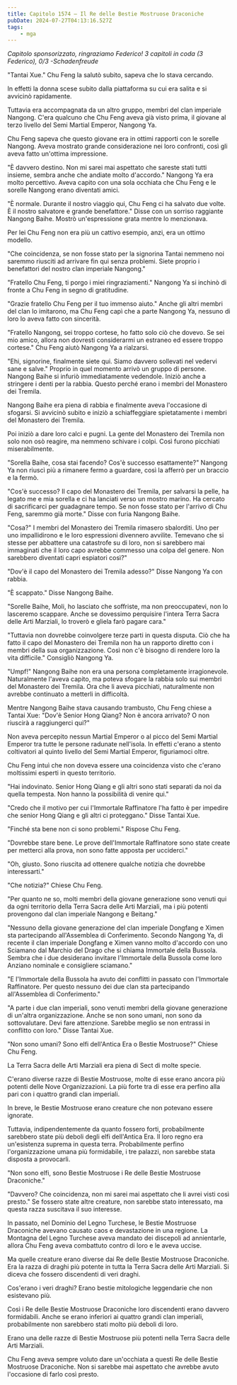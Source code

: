 ```yaml
---
title: Capitolo 1574 – Il Re delle Bestie Mostruose Draconiche
pubDate: 2024-07-27T04:13:16.527Z
tags:
    - mga
---
```



<em>Capitolo sponsorizzato, ringraziamo Federico!
3 capitoli in coda (3 Federico), 0/3
-Schadenfreude</em>


"Tantai Xue." Chu Feng la salutò subito, sapeva che lo stava cercando.


In effetti la donna scese subito dalla piattaforma su cui era salita e si avvicinò rapidamente.


Tuttavia era accompagnata da un altro gruppo, membri del clan imperiale Nangong. C'era qualcuno che Chu Feng aveva già visto prima, il giovane al terzo livello del Semi Martial Emperor, Nangong Ya.


Chu Feng sapeva che questo giovane era in ottimi rapporti con le sorelle Nangong. Aveva mostrato grande considerazione nei loro confronti, così gli aveva fatto un'ottima impressione.


"È davvero destino. Non mi sarei mai aspettato che sareste stati tutti insieme, sembra anche che andiate molto d'accordo." Nangong Ya era molto percettivo. Aveva capito con una sola occhiata che Chu Feng e le sorelle Nangong erano diventati amici.


"È normale. Durante il nostro viaggio qui, Chu Feng ci ha salvato due volte. È il nostro salvatore e grande benefattore." Disse con un sorriso raggiante Nangong Baihe. Mostrò un'espressione grata mentre lo menzionava.


Per lei Chu Feng non era più un cattivo esempio, anzi, era un ottimo modello.


"Che coincidenza, se non fosse stato per la signorina Tantai nemmeno noi saremmo riusciti ad arrivare fin qui senza problemi. Siete proprio i benefattori del nostro clan imperiale Nangong."


"Fratello Chu Feng, ti porgo i miei ringraziamenti." Nangong Ya si inchinò di fronte a Chu Feng in segno di gratitudine.


"Grazie fratello Chu Feng per il tuo immenso aiuto." Anche gli altri membri del clan lo imitarono, ma Chu Feng capì che a parte Nangong Ya, nessuno di loro lo aveva fatto con sincerità.


"Fratello Nangong, sei troppo cortese, ho fatto solo ciò che dovevo. Se sei mio amico, allora non dovresti considerarmi un estraneo ed essere troppo cortese." Chu Feng aiutò Nangong Ya a rialzarsi.


"Ehi, signorine, finalmente siete qui. Siamo davvero sollevati nel vedervi sane e salve." Proprio in quel momento arrivò un gruppo di persone. Nangong Baihe si infuriò immediatamente vedendole. Iniziò anche a stringere i denti per la rabbia. Questo perché erano i membri del Monastero dei Tremila.


Nangong Baihe era piena di rabbia e finalmente aveva l'occasione di sfogarsi. Si avvicinò subito e iniziò a schiaffeggiare spietatamente i membri del Monastero dei Tremila.


Poi iniziò a dare loro calci e pugni. La gente del Monastero dei Tremila non solo non osò reagire, ma nemmeno schivare i colpi. Così furono picchiati miserabilmente.


"Sorella Baihe, cosa stai facendo? Cos'è successo esattamente?" Nangong Ya non riuscì più a rimanere fermo a guardare, così la afferrò per un braccio e la fermò.


"Cos'è successo? Il capo del Monastero dei Tremila, per salvarsi la pelle, ha legato me e mia sorella e ci ha lanciati verso un mostro marino. Ha cercato di sacrificarci per guadagnare tempo. Se non fosse stato per l'arrivo di Chu Feng, saremmo già morte." Disse con furia Nangong Baihe.


"Cosa?" I membri del Monastero dei Tremila rimasero sbalorditi. Uno per uno impallidirono e le loro espressioni divennero avvilite. Temevano che si stesse per abbattere una catastrofe su di loro, non si sarebbero mai immaginati che il loro capo avrebbe commesso una colpa del genere. Non sarebbero diventati capri espiatori così?"


"Dov'è il capo del Monastero dei Tremila adesso?" Disse Nangong Ya con rabbia.


"È scappato." Disse Nangong Baihe.


"Sorelle Baihe, Moli, ho lasciato che soffriste, ma non preoccupatevi, non lo lasceremo scappare. Anche se dovessimo perquisire l'intera Terra Sacra delle Arti Marziali, lo troverò e gliela farò pagare cara."


"Tuttavia non dovrebbe coinvolgere terze parti in questa disputa. Ciò che ha fatto il capo del Monastero dei Tremila non ha un rapporto diretto con i membri della sua organizzazione. Così non c'è bisogno di rendere loro la vita difficile." Consigliò Nangong Ya.


"Umpf!" Nangong Baihe non era una persona completamente irragionevole. Naturalmente l'aveva capito, ma poteva sfogare la rabbia solo sui membri del Monastero dei Tremila. Ora che li aveva picchiati, naturalmente non avrebbe continuato a metterli in difficoltà.


Mentre Nangong Baihe stava causando trambusto, Chu Feng chiese a Tantai Xue: "Dov'è Senior Hong Qiang? Non è ancora arrivato? O non riuscirà a raggiungerci qui?"


 Non aveva percepito nessun Martial Emperor o al picco del Semi Martial Emperor tra tutte le persone radunate nell'isola. In effetti c'erano a stento coltivatori al quinto livello del Semi Martial Emperor, figuriamoci oltre.


Chu Feng intuì che non doveva essere una coincidenza visto che c'erano moltissimi esperti in questo territorio.


"Hai indovinato. Senior Hong Qiang e gli altri sono stati separati da noi da quella tempesta. Non hanno la possibilità di venire qui."


"Credo che il motivo per cui l'Immortale Raffinatore l'ha fatto è per impedire che senior Hong Qiang e gli altri ci proteggano." Disse Tantai Xue.


"Finché sta bene non ci sono problemi." Rispose Chu Feng.


"Dovrebbe stare bene. Le prove dell'Immortale Raffinatore sono state create per metterci alla prova, non sono fatte apposta per ucciderci."


"Oh, giusto. Sono riuscita ad ottenere qualche notizia che dovrebbe interessarti."


"Che notizia?" Chiese Chu Feng.


"Per quanto ne so, molti membri della giovane generazione sono venuti qui da ogni territorio della Terra Sacra delle Arti Marziali, ma i più potenti provengono dal clan imperiale Nangong e Beitang."


"Nessuno della giovane generazione del clan imperiale Dongfang e Ximen sta partecipando all'Assemblea di Conferimento. Secondo Nangong Ya, di recente il clan imperiale Dongfang e Ximen vanno molto d'accordo con uno Sciamano dal Marchio del Drago che si chiama Immortale della Bussola. Sembra che i due desiderano invitare l'Immortale della Bussola come loro Anziano nominale e consigliere sciamano."


"E l'Immortale della Bussola ha avuto dei conflitti in passato con l'Immortale Raffinatore. Per questo nessuno dei due clan sta partecipando all'Assemblea di Conferimento."


"A parte i due clan imperiali, sono venuti membri della giovane generazione di un'altra organizzazione. Anche se non sono umani, non sono da sottovalutare. Devi fare attenzione. Sarebbe meglio se non entrassi in conflitto con loro." Disse Tantai Xue.


"Non sono umani? Sono elfi dell'Antica Era o Bestie Mostruose?" Chiese Chu Feng.


La Terra Sacra delle Arti Marziali era piena di Sect di molte specie.


C'erano diverse razze di Bestie Mostruose, molte di esse erano ancora più potenti delle Nove Organizzazioni. La più forte tra di esse era perfino alla pari con i quattro grandi clan imperiali.


In breve, le Bestie Mostruose erano creature che non potevano essere ignorate.


Tuttavia, indipendentemente da quanto fossero forti, probabilmente sarebbero state più deboli degli elfi dell'Antica Era. Il loro regno era un'esistenza suprema in questa terra. Probabilmente perfino l'organizzazione umana più formidabile, i tre palazzi, non sarebbe stata disposta a provocarli.


"Non sono elfi, sono Bestie Mostruose i Re delle Bestie Mostruose Draconiche."


"Davvero? Che coincidenza, non mi sarei mai aspettato che li avrei visti così presto." Se fossero state altre creature, non sarebbe stato interessato, ma questa razza suscitava il suo interesse.


In passato, nel Dominio del Legno Turchese, le Bestie Mostruose Draconiche avevano causato caos e devastazione in una regione. La Montagna del Legno Turchese aveva mandato dei discepoli ad annientarle, allora Chu Feng aveva combattuto contro di loro e le aveva uccise.


Ma quelle creature erano diverse dai Re delle Bestie Mostruose Draconiche. Era la razza di draghi più potente in tutta la Terra Sacra delle Arti Marziali. Si diceva che fossero discendenti di veri draghi.


Cos'erano i veri draghi? Erano bestie mitologiche leggendarie che non esistevano più.


Così i Re delle Bestie Mostruose Draconiche loro discendenti erano davvero formidabili. Anche se erano inferiori ai quattro grandi clan imperiali, probabilmente non sarebbero stati molto più deboli di loro.


Erano una delle razze di Bestie Mostruose più potenti nella Terra Sacra delle Arti Marziali.


Chu Feng aveva sempre voluto dare un'occhiata a questi Re delle Bestie Mostruose Draconiche. Non si sarebbe mai aspettato che avrebbe avuto l'occasione di farlo così presto.
                                


                                



